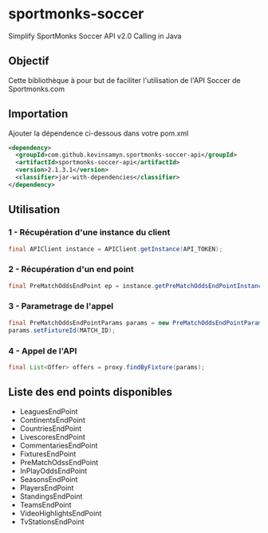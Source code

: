 # sportmonks-soccer
Simplify SportMonks Soccer API v2.0 Calling in Java

## Objectif
Cette bibliothèque à pour but de faciliter l'utilisation de l'API Soccer de Sportmonks.com

## Importation
Ajouter la dépendence ci-dessous dans votre pom.xml
```xml
<dependency>
  <groupId>com.github.kevinsamyn.sportmonks-soccer-api</groupId>
  <artifactId>sportmonks-soccer-api</artifactId>
  <version>2.1.3.1</version>
  <classifier>jar-with-dependencies</classifier>
</dependency>
```

## Utilisation
### 1 - Récupération d'une instance du client
```java
final APIClient instance = APIClient.getInstance(API_TOKEN);
```
### 2 - Récupération d'un end point
```java
final PreMatchOddsEndPoint ep = instance.getPreMatchOddsEndPointInstance();
```
### 3 - Parametrage de l'appel
```java
final PreMatchOddsEndPointParams params = new PreMatchOddsEndPointParams();
params.setFixtureId(MATCH_ID);
```
### 4 - Appel de l'API
```java
final List<Offer> offers = proxy.findByFixture(params);
```
## Liste des end points disponibles

- LeaguesEndPoint
- ContinentsEndPoint
- CountriesEndPoint
- LivescoresEndPoint
- CommentariesEndPoint
- FixturesEndPoint
- PreMatchOdssEndPoint
- InPlayOddsEndPoint
- SeasonsEndPoint
- PlayersEndPoint
- StandingsEndPoint
- TeamsEndPoint
- VideoHighlightsEndPoint
- TvStationsEndPoint
